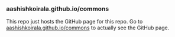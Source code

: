 ### aashishkoirala.github.io/commons

This repo just hosts the GitHub page for this repo. Go to [aashishkoirala.github.io/commons](http://aashishkoirala.github.io/commons) to actually see the GitHub page.